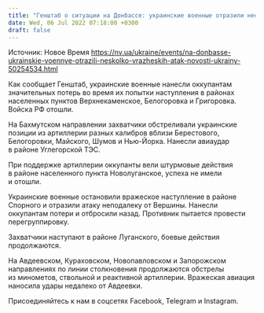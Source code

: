 ```yaml
---
title: "Генштаб о ситуации на Донбассе: украинские военные отразили несколько вражеских атак"
date: Wed, 06 Jul 2022 07:18:00 +0300
draft: false
---
```

Источник: Новое Время https://nv.ua/ukraine/events/na-donbasse-ukrainskie-voennye-otrazili-neskolko-vrazheskih-atak-novosti-ukrainy-50254534.html


Как сообщает Генштаб, украинские военные нанесли оккупантам значительных потерь во время их попытки наступления в районах населенных пунктов Верхнекаменское, Белогоровка и Григоровка. Войска РФ отошли.

На Бахмутском направлении захватчики обстреливали украинские позиции из артиллерии разных калибров вблизи Берестового, Белогоровки, Майского, Шумов и Нью-Йорка. Нанесли авиаудар в районе Углегорской ТЭС.

При поддержке артиллерии оккупанты вели штурмовые действия в районе населенного пункта Новолуганское, успеха не имели и отошли.

Украинские военные остановили вражеское наступление в районе Спорного и отразили атаку неподалеку от Вершины. Нанесли оккупантам потери и отбросили назад. Противник пытается провести перегруппировку.

Захватчики наступают в районе Луганского, боевые действия продолжаются.

На Авдеевском, Кураховском, Новопавловском и Запорожском направлениях по линии столкновения продолжаются обстрелы из минометов, ствольной и реактивной артиллерии. Вражеская авиация наносила удары недалеко от Авдеевки.

Присоединяйтесь к нам в соцсетях Facebook, Telegram и Instagram.
